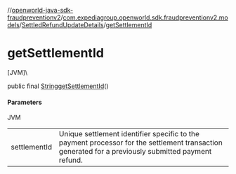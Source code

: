 //[openworld-java-sdk-fraudpreventionv2](../../../index.md)/[com.expediagroup.openworld.sdk.fraudpreventionv2.models](../index.md)/[SettledRefundUpdateDetails](index.md)/[getSettlementId](get-settlement-id.md)

# getSettlementId

[JVM]\

public final [String](https://docs.oracle.com/javase/8/docs/api/java/lang/String.html)[getSettlementId](get-settlement-id.md)()

#### Parameters

JVM

| | |
|---|---|
| settlementId | Unique settlement identifier specific to the payment processor for the settlement transaction generated for a previously submitted payment refund. |
